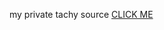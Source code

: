 my private tachy source
<a href="tachiyomi://add-repo?url=https://raw.githubusercontent.com/soopyboo32/private-ext-repo/repo/index.min.json">
CLICK ME</a>